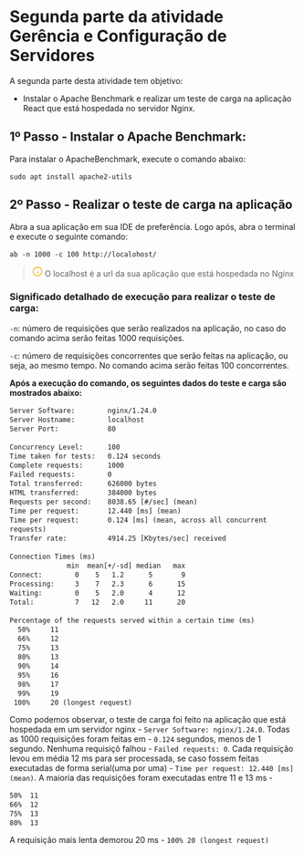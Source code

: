 # Segunda parte da atividade Gerência e Configuração de Servidores
A segunda parte desta atividade tem objetivo:
- Instalar o Apache Benchmark e realizar um teste de carga na aplicação React que está hospedada no servidor Nginx.

## 1º Passo - Instalar o Apache Benchmark:
Para instalar o ApacheBenchmark, execute o comando abaixo:
```
sudo apt install apache2-utils
```

## 2º Passo - Realizar o teste de carga na aplicação
Abra a sua aplicação em sua IDE de preferência. Logo após, abra o terminal e execute o seguinte comando:
```
ab -n 1000 -c 100 http://localohost/
```
> ![alt text](image-1.png) O localhost é a url da sua aplicação que está hospedada no Nginx

### Significado detalhado de execução para realizar o teste de carga:

`-n`: número de requisições que serão realizados na aplicação, no caso do comando acima serão feitas 1000 requisições.

`-c`: número de requisições concorrentes que serão feitas na aplicação, ou seja, ao mesmo tempo. No comando acima serão feitas 100 concorrentes.

**Após a execução do comando, os seguintes dados do teste e carga são mostrados abaixo:**

```
Server Software:        nginx/1.24.0
Server Hostname:        localhost
Server Port:            80

Concurrency Level:      100
Time taken for tests:   0.124 seconds
Complete requests:      1000
Failed requests:        0
Total transferred:      626000 bytes
HTML transferred:       384000 bytes
Requests per second:    8038.65 [#/sec] (mean)
Time per request:       12.440 [ms] (mean)
Time per request:       0.124 [ms] (mean, across all concurrent requests)
Transfer rate:          4914.25 [Kbytes/sec] received

Connection Times (ms)
              min  mean[+/-sd] median   max
Connect:        0    5   1.2      5       9
Processing:     3    7   2.3      6      15
Waiting:        0    5   2.0      4      12
Total:          7   12   2.0     11      20

Percentage of the requests served within a certain time (ms)
  50%     11
  66%     12
  75%     13
  80%     13
  90%     14
  95%     16
  98%     17
  99%     19
 100%     20 (longest request)
```

Como podemos observar, o teste de carga foi feito na aplicação que está hospedada em um servidor nginx - `Server Software: nginx/1.24.0`. Todas as 1000 requisições foram feitas em - `0.124` segundos, menos de 1 segundo. Nenhuma requisiçõ falhou - `Failed requests: 0`. Cada requisição levou em média 12 ms para ser processada, se caso fossem feitas executadas de forma serial(uma por uma) - `Time per request: 12.440 [ms] (mean)`. A maioria das requisições foram executadas entre 11 e 13 ms - 
```
50%  11
66%  12
75%  13
80%  13
```
A requisição mais lenta demorou 20 ms - `100% 20 (longest request)`
